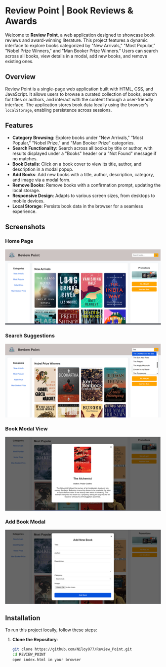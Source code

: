 # Review Point | Book Reviews & Awards

Welcome to **Review Point**, a web application designed to showcase book reviews and award-winning literature. This project features a dynamic interface to explore books categorized by "New Arrivals," "Most Popular," "Nobel Prize Winners," and "Man Booker Prize Winners." Users can search across all books, view details in a modal, add new books, and remove existing ones.


## Overview
Review Point is a single-page web application built with HTML, CSS, and JavaScript. It allows users to browse a curated collection of books, search for titles or authors, and interact with the content through a user-friendly interface. The application stores book data locally using the browser's `localStorage`, enabling persistence across sessions.

## Features
- **Category Browsing**: Explore books under "New Arrivals," "Most Popular," "Nobel Prize," and "Man Booker Prize" categories.
- **Search Functionality**: Search across all books by title or author, with results displayed under a "Books" header or a "Not Found" message if no matches.
- **Book Details**: Click on a book cover to view its title, author, and description in a modal popup.
- **Add Books**: Add new books with a title, author, description, category, and image via a modal form.
- **Remove Books**: Remove books with a confirmation prompt, updating the local storage.
- **Responsive Design**: Adapts to various screen sizes, from desktops to mobile devices.
- **Local Storage**: Persists book data in the browser for a seamless experience.

## Screenshots

### Home Page
![Home Page](<images/home.png>)

### Search Suggestions
![Search Suggestions](<images/search.png>)

### Book Modal View
![Book Modal](<images/book_view.png>)

### Add Book Modal
![Add Book Modal](<images/add_modal.png>)

## Installation
To run this project locally, follow these steps:

1. **Clone the Repository**:
   ```bash
   git clone https://github.com/Niloy077/Review_Point.git
   cd REVIEW_POINT
   open index.html in your browser
